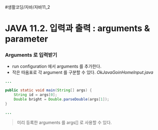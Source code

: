 #생활코딩/자바/자바11_2
# JAVA 11.2. 입력과 출력 : arguments & parameter
### Arguments 로 입력받기
- run configuration 에서 arguments 를 추가한다.
- 작은 따옴표로 각 argument 를 구분할 수 있다.
*OkJavaGoinHomeInput.java*
```java
...

public static void main(String[] args) {
    String id = args[0];
    Double bright = Double.parseDouble(args[1]);
}

...
```
> 미리 등록한 arguments 를 args[] 로 사용할 수 있다.   

